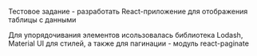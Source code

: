 Тестовое задание - разработать React-приложение для отображения таблицы с данными

Для упорядочивания элементов исользовалась библиотека Lodash, Material UI  для стилей, а также для пагинации - модуль react-paginate
